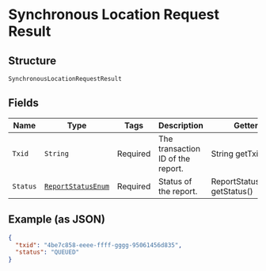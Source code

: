 
# Synchronous Location Request Result

## Structure

`SynchronousLocationRequestResult`

## Fields

| Name | Type | Tags | Description | Getter | Setter |
|  --- | --- | --- | --- | --- | --- |
| `Txid` | `String` | Required | The transaction ID of the report. | String getTxid() | setTxid(String txid) |
| `Status` | [`ReportStatusEnum`](../../doc/models/report-status-enum.md) | Required | Status of the report. | ReportStatusEnum getStatus() | setStatus(ReportStatusEnum status) |

## Example (as JSON)

```json
{
  "txid": "4be7c858-eeee-ffff-gggg-95061456d835",
  "status": "QUEUED"
}
```

